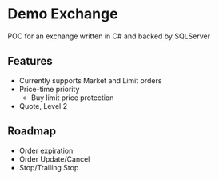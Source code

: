 # Demo Exchange
POC for an exchange written in C# and backed by SQLServer

## Features
- Currently supports Market and Limit orders
- Price-time priority
    - Buy limit price protection
- Quote, Level 2

## Roadmap
- Order expiration
- Order Update/Cancel
- Stop/Trailing Stop
